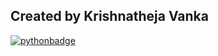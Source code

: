 ## Created by Krishnatheja Vanka

[![pythonbadge](https://forthebadge.com/images/badges/made-with-python.svg)](https://www.python.org/)